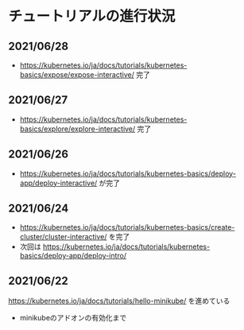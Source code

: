 # チュートリアルの進行状況

## 2021/06/28
* https://kubernetes.io/ja/docs/tutorials/kubernetes-basics/expose/expose-interactive/ 完了

## 2021/06/27
* https://kubernetes.io/ja/docs/tutorials/kubernetes-basics/explore/explore-interactive/ 完了

## 2021/06/26
* https://kubernetes.io/ja/docs/tutorials/kubernetes-basics/deploy-app/deploy-interactive/ が完了

## 2021/06/24
* https://kubernetes.io/ja/docs/tutorials/kubernetes-basics/create-cluster/cluster-interactive/ を完了
* 次回は https://kubernetes.io/ja/docs/tutorials/kubernetes-basics/deploy-app/deploy-intro/
## 2021/06/22
https://kubernetes.io/ja/docs/tutorials/hello-minikube/ を進めている

* minikubeのアドオンの有効化まで
